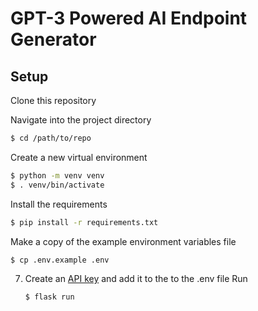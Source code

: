 # GPT-3 Powered AI Endpoint Generator

## Setup

 Clone this repository

 Navigate into the project directory

   ```bash
   $ cd /path/to/repo
   ```

 Create a new virtual environment

   ```bash
   $ python -m venv venv
   $ . venv/bin/activate
   ```

 Install the requirements

   ```bash
   $ pip install -r requirements.txt
   ```

 Make a copy of the example environment variables file

   ```bash
   $ cp .env.example .env
   ```

7. Create an [API key](https://beta.openai.com/account/api-keys) and add it to the to the .env file 
 Run 

   ```bash
   $ flask run
   ```

